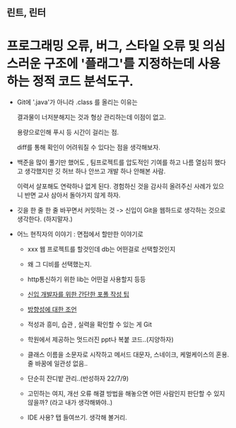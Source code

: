 ## 린트, 린터

# 프로그래밍 오류, 버그, 스타일 오류 및 의심스러운 구조에 '플래그'를 지정하는데 사용하는 정적 코드 분석도구.

- Git에 '.java'가 아니라 .class 를 올리는 이유는 

  결과물이 너저분해지는 것과 형상 관리하는데 이점이 없고.

  용량으로인해 푸시 등 시간이 걸리는 점.

  diff를 통해 확인이 어려워질 수 있다는 점을 생각해보자.

- 백준을 많이 풀기만 했어도 , 팀프로젝트를 압도적인 기여를 하고 나름 열심히 했다고 생각했지만 깃 허브 하나 안쓰고 개발 하나 안해본 사람. 
  
  이력서 살포해도 연락하나 없게 된다. 경험하신 것을 감사히 올려주신 사례가 있으니 반면 교사 삼아서 돌아가지 않게 하자.

- 깃을 한 줄 한 줄 바꾸면서 커밋하는 것 -> 신입이 Git을 웹하드로 생각하는 것으로 생각한다. (하지말자.)

- 어느 현직자의 이야기 : 면접에서 할만한 이야기로 
  - xxx 웹 프로젝트를 할것인데 db는 어떤걸로 선택할것인지 
  - 왜 그 디비를 선택했는지.
  - http통신하기 위한 lib는 어떤걸 사용할지 등등

  - [신입 개발자를 위한 간단한 포폴 작성 팁]('https://okky.kr/article/890592?note=2289205')

  - [방향성에 대한 조언]('https://okky.kr/article/1256714?note=2837112')
  - 적성과 흥미, 습관 , 실력을 확인할 수 있는 게 Git

  - 학원에서 제공하는 멋드러진 ppt나 복붙 코드..(지양하자)

  - 클래스 이름을 소문자로 시작하고 메서드 대문자, 스네이크, 케멀케이스의 혼용. 줄 바꿈에 일관성 없음..

  - 단순히 잔디밭 관리..(반성하자 22/7/9)

  - 고민하는 여지, 개선 오류 해결 방법을 해놓으면 어떤 사람인지 판단할 수 있지 않을까? (라고 내가 생각해봐야..)

  - IDE 사용? 탭 들여쓰기. 생각해 볼거리.
